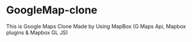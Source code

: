 # GoogleMap-clone
This is Google Maps Clone Made by Using MapBox (G Maps Api, Mapbox plugins &amp; Mapbox GL JS)


